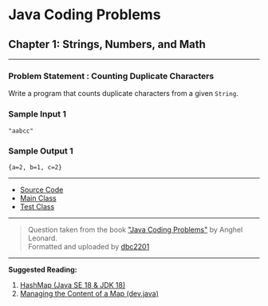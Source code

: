 # Java Coding Problems

## Chapter 1: Strings, Numbers, and Math

---

### Problem Statement : Counting Duplicate Characters

Write a program that counts duplicate characters from a given `String`.

### Sample Input 1

```
"aabcc"
```

### Sample Output 1

```
{a=2, b=1, c=2}
```

---

* [Source Code](src/main/java/io/github/dbc/DuplicateCharactersCounter.java)
* [Main Class](src/main/java/io/github/dbc/Main.java)
* [Test Class](src/test/java/io/github/dbc/DuplicateCharactersCounterTest.java)

---
> Question taken from the book
> ["Java Coding Problems"](https://www.packtpub.com/product/java-coding-problems/9781789801415) by Anghel Leonard.  
> Formatted and uploaded by [dbc2201](https://github.com/dbc2201)

---

**Suggested Reading:**

1. [HashMap (Java SE 18 & JDK 18)](https://docs.oracle.com/en/java/javase/18/docs/api/java.base/java/util/HashMap.html)
2. [Managing the Content of a Map (dev.java)](https://dev.java/learn/managing-the-content-of-a-map/)